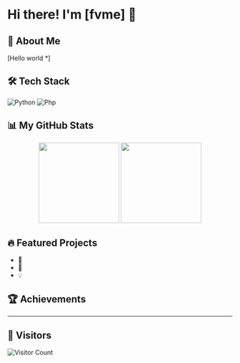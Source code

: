 # Hi there! I'm [fvme] 👋

## 🚀 About Me
[Hello world *]

## 🛠 Tech Stack
![Python](https://img.shields.io/badge/-Python-05122A?style=flat&logo=python)
![Php](https://img.shields.io/badge/-PHP-05122A?style=flat&logo=php)
<!-- Add more technologies you use -->

## 📊 My GitHub Stats
<div align="center">
  <img height="180em" src="https://github-readme-stats.vercel.app/api?username=fvmefvme&show_icons=true&theme=dark&include_all_commits=true&count_private=true"/>
  <img height="180em" src="https://github-readme-stats.vercel.app/api/top-langs/?username=fvmefvme&layout=compact&theme=dark"/>
</div>

## 🔥 Featured Projects
- 🌟 
- 🚀 
- 💡 

## 🏆 Achievements
<!-- Add your GitHub achievements, badges, etc. -->

---

## 👀 Visitors
![Visitor Count](https://profile-counter.glitch.me/fvmefvme/count.svg)
